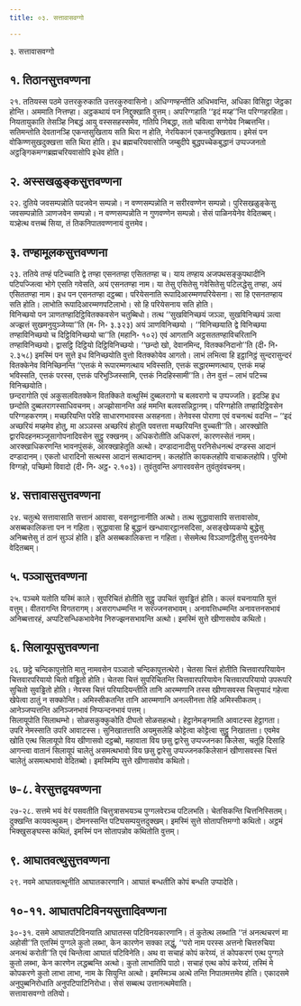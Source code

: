```yaml
---
title: ०३. सत्तावासवग्गो

---
```

३. सत्तावासवग्गो  


## १. तिठानसुत्तवण्णना

२१. ततियस्स पठमे उत्तरकुरुकाति उत्तरकुरुवासिनो। अधिग्गण्हन्तीति अधिभवन्ति, अधिका विसिट्ठा जेट्ठका होन्ति। अममाति नित्तण्हा। अट्ठकथायं पन निद्दुक्खाति वुत्तम्। अपरिग्गहाति ‘‘इदं मय्ह’’न्ति परिग्गहरहिता। नियतायुकाति तेसञ्हि निबद्धं आयु वस्ससहस्समेव, गतिपि निबद्धा, ततो चवित्वा सग्गेयेव निब्बत्तन्ति। सतिमन्तोति देवतानञ्हि एकन्तसुखिताय सति थिरा न होति, नेरयिकानं एकन्तदुक्खिताय। इमेसं पन वोकिण्णसुखदुक्खत्ता सति थिरा होति। इध ब्रह्मचरियवासोति जम्बुदीपे बुद्धपच्चेकबुद्धानं उप्पज्जनतो अट्ठङ्गिकमग्गब्रह्मचरियवासोपि इधेव होति।  


## २. अस्सखळुङ्कसुत्तवण्णना

२२. दुतिये जवसम्पन्नोति पदजवेन सम्पन्नो। न वण्णसम्पन्नोति न सरीरवण्णेन सम्पन्नो। पुरिसखळुङ्केसु जवसम्पन्नोति ञाणजवेन सम्पन्नो। न वण्णसम्पन्नोति न गुणवण्णेन सम्पन्नो। सेसं पाळिनयेनेव वेदितब्बम्। यञ्हेत्थ वत्तब्बं सिया, तं तिकनिपातवण्णनायं वुत्तमेव।  


## ३. तण्हामूलकसुत्तवण्णना

२३. ततिये तण्हं पटिच्चाति द्वे तण्हा एसनतण्हा एसिततण्हा च। याय तण्हाय अजपथसङ्कुपथादीनि पटिपज्जित्वा भोगे एसति गवेसति, अयं एसनतण्हा नाम। या तेसु एसितेसु गवेसितेसु पटिलद्धेसु तण्हा, अयं एसिततण्हा नाम। इध पन एसनतण्हा दट्ठब्बा। परियेसनाति रूपादिआरम्मणपरियेसना। सा हि एसनतण्हाय सति होति। लाभोति रूपादिआरम्मणपटिलाभो। सो हि परियेसनाय सति होति।  
विनिच्छयो पन ञाणतण्हादिट्ठिवितक्कवसेन चतुब्बिधो। तत्थ ‘‘सुखविनिच्छयं जञ्ञा, सुखविनिच्छयं ञत्वा अज्झत्तं सुखमनुयुञ्जेय्या’’ति (म॰ नि॰ ३.३२३) अयं ञाणविनिच्छयो । ‘‘विनिच्छयाति द्वे विनिच्छया तण्हाविनिच्छयो च दिट्ठिविनिच्छयो चा’’ति (महानि॰ १०२) एवं आगतानि अट्ठसततण्हाविचरितानि तण्हाविनिच्छयो। द्वासट्ठि दिट्ठियो दिट्ठिविनिच्छयो। ‘‘छन्दो खो, देवानमिन्द, वितक्कनिदानो’’ति (दी॰ नि॰ २.३५८) इमस्मिं पन सुत्ते इध विनिच्छयोति वुत्तो वितक्कोयेव आगतो। लाभं लभित्वा हि इट्ठानिट्ठं सुन्दरासुन्दरं वितक्केनेव विनिच्छिनन्ति ‘‘एत्तकं मे रूपारम्मणत्थाय भविस्सति, एत्तकं सद्धारम्मणत्थाय, एत्तकं मय्हं भविस्सति, एत्तकं परस्स, एत्तकं परिभुञ्जिस्सामि, एत्तकं निदहिस्सामी’’ति। तेन वुत्तं – लाभं पटिच्च विनिच्छयोति।  
छन्दरागोति एवं अकुसलवितक्केन वितक्किते वत्थुस्मिं दुब्बलरागो च बलवरागो च उप्पज्जति। इदञ्हि इध छन्दोति दुब्बलरागस्साधिवचनम्। अज्झोसानन्ति अहं ममन्ति बलवसन्निट्ठानम्। परिग्गहोति तण्हादिट्ठिवसेन परिग्गहकरणम्। मच्छरियन्ति परेहि साधारणभावस्स असहनता। तेनेवस्स पोराणा एवं वचनत्थं वदन्ति – ‘‘इदं अच्छरियं मय्हमेव होतु, मा अञ्ञस्स अच्छरियं होतूति पवत्तत्ता मच्छरियन्ति वुच्चती’’ति। आरक्खोति द्वारपिदहनमञ्जूसागोपनादिवसेन सुट्ठु रक्खनम्। अधिकरोतीति अधिकरणं, कारणस्सेतं नामम्। आरक्खाधिकरणन्ति भावनपुंसकं, आरक्खाहेतूति अत्थो। दण्डादानादीसु परनिसेधनत्थं दण्डस्स आदानं दण्डादानम्। एकतो धारादिनो सत्थस्स आदानं सत्थादानम्। कलहोति कायकलहोपि वाचाकलहोपि। पुरिमो विग्गहो, पच्छिमो विवादो (दी॰ नि॰ अट्ठ॰ २.१०३)। तुवंतुवन्ति अगारववसेन तुवंतुवंवचनम्।  


## ४. सत्तावाससुत्तवण्णना

२४. चतुत्थे सत्तावासाति सत्तानं आवासा, वसनट्ठानानीति अत्थो। तत्थ सुद्धावासापि सत्तावासोव, असब्बकालिकत्ता पन न गहिता। सुद्धावासा हि बुद्धानं खन्धावारट्ठानसदिसा, असङ्खेय्यकप्पे बुद्धेसु अनिब्बत्तेसु तं ठानं सुञ्ञं होति। इति असब्बकालिकत्ता न गहिता। सेसमेत्थ विञ्ञाणट्ठितीसु वुत्तनयेनेव वेदितब्बम्।  


## ५. पञ्ञासुत्तवण्णना

२५. पञ्चमे यतोति यस्मिं काले। सुपरिचितं होतीति सुट्ठु उपचितं सुवड्ढितं होति। कल्लं वचनायाति युत्तं वत्तुम्। वीतरागन्ति विगतरागम्। असरागधम्मन्ति न सरज्जनसभावम्। अनावत्तिधम्मन्ति अनावत्तनसभावं अनिब्बत्तारहं, अप्पटिसन्धिकभावेनेव निरुज्झनसभावन्ति अत्थो। इमस्मिं सुत्ते खीणासवोव कथितो।  


## ६. सिलायूपसुत्तवण्णना

२६. छट्ठे चन्दिकापुत्तोति मातु नामवसेन पञ्ञातो चन्दिकापुत्तत्थेरो। चेतसा चित्तं होतीति चित्तवारपरियायेन चित्तवारपरियायो चितो वड्ढितो होति। चेतसा चित्तं सुपरिचितन्ति चित्तवारपरियायेन चित्तवारपरियायो उपरूपरि सुचितो सुवड्ढितो होति। नेवस्स चित्तं परियादियन्तीति तानि आरम्मणानि तस्स खीणासवस्स चित्तुप्पादं गहेत्वा खेपेत्वा ठातुं न सक्कोन्ति। अमिस्सीकतन्ति तानि आरम्मणानि अनल्लीनत्ता तेहि अमिस्सीकतम्। आनेञ्जप्पत्तन्ति अनिञ्जनभावं निप्फन्दनभावं पत्तम्।  
सिलायूपोति सिलाथम्भो। सोळसकुक्कुकोति दीघतो सोळसहत्थो। हेट्ठानेमङ्गमाति आवाटस्स हेट्ठागता। उपरि नेमस्साति उपरि आवाटस्स। सुनिखातत्ताति अयमुसलेहि कोट्टेत्वा कोट्टेत्वा सुट्ठु निखातत्ता। एवमेव खोति एत्थ सिलायूपो विय खीणासवो दट्ठब्बो, महावाता विय छसु द्वारेसु उप्पज्जनका किलेसा, चतूहि दिसाहि आगन्त्वा वातानं सिलायूपं चालेतुं असमत्थभावो विय छसु द्वारेसु उप्पज्जनककिलेसानं खीणासवस्स चित्तं चालेतुं असमत्थभावो वेदितब्बो। इमस्मिम्पि सुत्ते खीणासवोव कथितो।  


## ७-८. वेरसुत्तद्वयवण्णना

२७-२८. सत्तमे भयं वेरं पसवतीति चित्तुत्रासभयञ्च पुग्गलवेरञ्च पटिलभति। चेतसिकन्ति चित्तनिस्सितम्। दुक्खन्ति कायवत्थुकम्। दोमनस्सन्ति पटिघसम्पयुत्तदुक्खम्। इमस्मिं सुत्ते सोतापत्तिमग्गो कथितो। अट्ठमं भिक्खुसङ्घस्स कथितं, इमस्मिं पन सोतापन्नोव कथितोति वुत्तम्।  


## ९. आघातवत्थुसुत्तवण्णना

२९. नवमे आघातवत्थूनीति आघातकारणानि। आघातं बन्धतीति कोपं बन्धति उप्पादेति।  


## १०-११. आघातपटिविनयसुत्तादिवण्णना

३०-३१. दसमे आघातपटिविनयाति आघातस्स पटिविनयकारणानि। तं कुतेत्थ लब्भाति ‘‘तं अनत्थचरणं मा अहोसी’’ति एतस्मिं पुग्गले कुतो लब्भा, केन कारणेन सक्का लद्धुं, ‘‘परो नाम परस्स अत्तनो चित्तरुचिया अनत्थं करोती’’ति एवं चिन्तेत्वा आघातं पटिविनेति। अथ वा सचाहं कोपं करेय्यं, तं कोपकरणं एत्थ पुग्गले कुतो लब्भा, केन कारणेन लद्धब्बन्ति अत्थो। कुतो लाभातिपि पाठो। सचाहं एत्थ कोपं करेय्यं, तस्मिं मे कोपकरणे कुतो लाभा लाभा, नाम के सियुन्ति अत्थो। इमस्मिञ्च अत्थे तन्ति निपातमत्तमेव होति। एकादसमे अनुपुब्बनिरोधाति अनुपटिपाटिनिरोधा। सेसं सब्बत्थ उत्तानत्थमेवाति।  
सत्तावासवग्गो ततियो।  